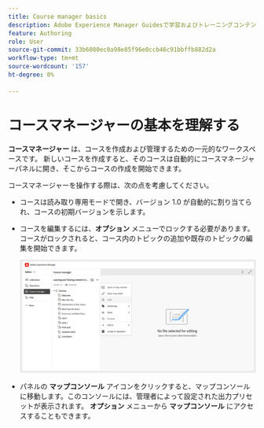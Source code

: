 ```yaml
---
title: Course manager basics
description: Adobe Experience Manager Guidesで学習およびトレーニングコンテンツを扱う際には、コースマネージャーの基本を理解します。
feature: Authoring
role: User
source-git-commit: 33b6080ec0a98e85f96e0ccb46c91bbffb882d2a
workflow-type: tm+mt
source-wordcount: '157'
ht-degree: 0%

---
```


# コースマネージャーの基本を理解する

**コースマネージャー** は、コースを作成および管理するための一元的なワークスペースです。 新しいコースを作成すると、そのコースは自動的にコースマネージャーパネルに開き、そこからコースの作成を開始できます。

コースマネージャーを操作する際は、次の点を考慮してください。

- コースは読み取り専用モードで開き、バージョン 1.0 が自動的に割り当てられ、コースの初期バージョンを示します。
- コースを編集するには、**オプション** メニューでロックする必要があります。 コースがロックされると、コース内のトピックの追加や既存のトピックの編集を開始できます。

  ![](assets/course-manager-lock-course.png)
- パネルの **マップコンソール** アイコンをクリックすると、マップコンソールに移動します。このコンソールには、管理者によって設定された出力プリセットが表示されます。 **オプション** メニューから **マップコンソール** にアクセスすることもできます。